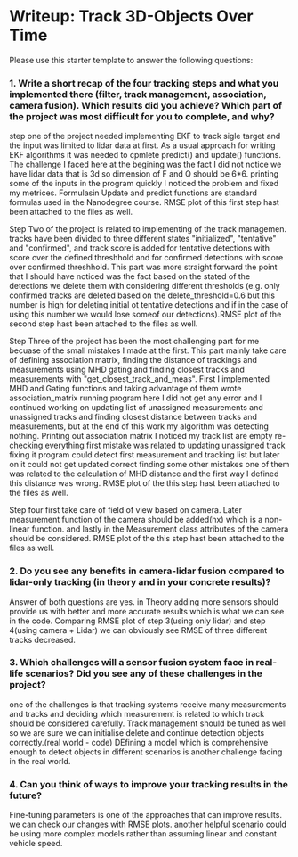 # Writeup: Track 3D-Objects Over Time

Please use this starter template to answer the following questions:

### 1. Write a short recap of the four tracking steps and what you implemented there (filter, track management, association, camera fusion). Which results did you achieve? Which part of the project was most difficult for you to complete, and why?
step one of the project needed implementing EKF to track sigle target and the input was limited to lidar data at first. As a usual approach for writing EKF algorithms it was needed to cpmlete predict() and update() functions. The challenge I faced here at the begining was the fact I did not notice we have lidar data that is 3d so dimension of F and Q should be 6*6. printing some of the inputs in the program quickly I noticed the problem and fixed my metrices. Formulasin Update and predict functions are standard formulas used in the Nanodegree course.
RMSE plot of this first step hast been attached to the files as well.


Step Two of the project is related to implementing of the track managemen. tracks have been divided to three different states "initialized", "tentative" and "confirmed", and track score is added for tentative detections with score over the defined threshhold and for confirmed detections with score over confirmed threshhold. This part was more straight forward the point that I should have noticed was the fact based on the stated of the detections we delete them with considering different thresholds (e.g. only confirmed tracks are deleted based on the delete_threshold=0.6 but this number is high for deleting initial ot tentative detections and if in the case of using this number we would lose someof our detections).RMSE plot of the second step hast been attached to the files as well.

Step Three of the project has been the most challenging part for me becuase of the small mistakes I made at the first. This part mainly take care of defining association matrix, finding the distance of trackings and measurements using MHD gating and finding closest tracks and measurements with "get_closest_track_and_meas". First I implemented MHD and Gating functions and taking advantage of them wrote association_matrix running program here I did not get any error and I continued working on updating list of unassigned measurements and unassigned tracks and finding closest distance between tracks and measurements, but at the end of this work my algorithm was detecting nothing. Printing out association matrix I noticed my track list are empty re-checking everything first mistake was related to updating unassigned track fixing it program could detect first measurement and tracking list but later on it could not get updated correct finding some other mistakes one of them was related to the calculation of MHD distance and the first way I defined this distance was wrong. RMSE plot of the this step hast been attached to the files as well.

Step four first take care of field of view based on camera. Later measurement function of the camera should be added(hx) which is a non-linear function. and lastly in the Measurement class attributes of the camera should be considered. RMSE plot of the this step hast been attached to the files as well.




### 2. Do you see any benefits in camera-lidar fusion compared to lidar-only tracking (in theory and in your concrete results)? 
Answer of both questions are yes. in Theory adding more sensors should provide us with better and more accurate results which is what we can see in the code. Comparing RMSE plot of step 3(using only lidar) and step 4(using camera + Lidar) we can obviously see RMSE of three different tracks decreased.

### 3. Which challenges will a sensor fusion system face in real-life scenarios? Did you see any of these challenges in the project?
one of the challenges is that tracking systems receive many measurements and tracks and deciding which measurement is related to which track should be considered carefully. Track management should be tuned as well so we are sure we can initialise delete and continue detection objects correctly.(real world - code)
DEfining a model which is comprehensive enough to detect objects in different scenarios is another challenge facing in the real world.


### 4. Can you think of ways to improve your tracking results in the future?
Fine-tuning parameters is one of the approaches that can improve results. we can check our changes with RMSE plots.
another helpful scenario could be using more complex models rather than assuming linear and constant vehicle speed.  


